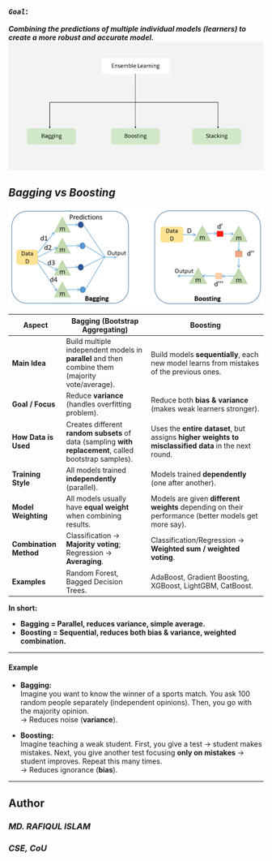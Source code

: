 ### ***`Goal`***:
***Combining the predictions of multiple individual models (learners) to create a more robust and accurate model.***  
<img src="https://github.com/Rafiqul-Islam12/Machine-Learning-Algorithm/blob/main/Ensemble%20Learning/images/img01.png" width="600">  

## ***Bagging vs Boosting***
<img src="https://github.com/Rafiqul-Islam12/Machine-Learning-Algorithm/blob/main/Ensemble%20Learning/images/img02.png" width="700">  

| Aspect | **Bagging (Bootstrap Aggregating)**  | **Boosting**  |
|--------|--------------------------------------|----------------|
| **Main Idea** | Build multiple independent models in **parallel** and then combine them (majority vote/average). | Build models **sequentially**, each new model learns from mistakes of the previous ones. |
| **Goal / Focus** | Reduce **variance** (handles overfitting problem). | Reduce both **bias & variance** (makes weak learners stronger). |
| **How Data is Used** | Creates different **random subsets** of data (sampling **with replacement**, called bootstrap samples). | Uses the **entire dataset**, but assigns **higher weights to misclassified data** in the next round. |
| **Training Style** | All models trained **independently** (parallel). | Models trained **dependently** (one after another). |
| **Model Weighting** | All models usually have **equal weight** when combining results. | Models are given **different weights** depending on their performance (better models get more say). |
| **Combination Method** | Classification → **Majority voting**; Regression → **Averaging**. | Classification/Regression → **Weighted sum / weighted voting**. |
| **Examples** | Random Forest, Bagged Decision Trees. | AdaBoost, Gradient Boosting, XGBoost, LightGBM, CatBoost. |  

**In short:**  
- **Bagging = Parallel, reduces variance, simple average.**  
- **Boosting = Sequential, reduces both bias & variance, weighted combination.**
---

#### Example 

- **Bagging:**  
  Imagine you want to know the winner of a sports match. You ask 100 random people separately (independent opinions). Then, you go with the majority opinion.  
  → Reduces noise (**variance**).  

- **Boosting:**  
  Imagine teaching a weak student. First, you give a test → student makes mistakes. Next, you give another test focusing **only on mistakes** → student improves. Repeat this many times.  
  → Reduces ignorance (**bias**).  

---
## Author
### ***MD. RAFIQUL ISLAM***
### ***CSE, CoU***
